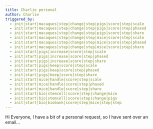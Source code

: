 ```yaml
---
title: Charlie personal
author: Charlie
triggered_by:
  - init|start|macaques|step|change|step|pigs|score|step|scale
  - init|start|macaques|step|change|step|pigs|score|step|phased
  - init|start|macaques|step|change|step|pigs|score|step|share
  - init|start|macaques|step|change|step|mice|score|step|scale
  - init|start|macaques|step|change|step|mice|score|step|phased
  - init|start|macaques|step|change|step|mice|score|step|share
  - init|start|pigs|increase|score|step|scale
  - init|start|pigs|increase|score|step|phased
  - init|start|pigs|increase|score|step|share
  - init|start|pigs|keep|score|step|scale
  - init|start|pigs|keep|score|step|phased
  - init|start|pigs|keep|score|step|share
  - init|start|mice|handle|score|step|scale
  - init|start|mice|handle|score|step|phased
  - init|start|mice|handle|score|step|share
  - init|start|bio|stemcell|score|step|change|mice
  - init|start|bio|stemcell|score|step|change|pigs
  - init|start|bio|biobank|score|step|mice|step|step
---
```


Hi Everyone, I have a bit of a personal request, so I have sent over an email...
